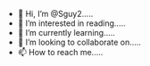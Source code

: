 - 👋 Hi, I’m @Sguy2.....
- 👀 I’m interested in reading.....
- 🌱 I’m currently learning.....
- 💞️ I’m looking to collaborate on.....
- 📫 How to reach me.....

<!---
Sguy2/Sguy2 is a ✨ special ✨ repository because its `README.md` (this file) appears on your GitHub profile.
You can click the Preview link to take a look at your changes.
--->
